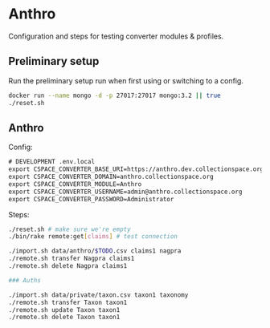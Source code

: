 # Anthro

Configuration and steps for testing converter modules & profiles.

## Preliminary setup

Run the preliminary setup run when first using or switching to a config.

```bash
docker run --name mongo -d -p 27017:27017 mongo:3.2 || true
./reset.sh
```

## Anthro

Config:

```txt
# DEVELOPMENT .env.local
export CSPACE_CONVERTER_BASE_URI=https://anthro.dev.collectionspace.org/cspace-services
export CSPACE_CONVERTER_DOMAIN=anthro.collectionspace.org
export CSPACE_CONVERTER_MODULE=Anthro
export CSPACE_CONVERTER_USERNAME=admin@anthro.collectionspace.org
export CSPACE_CONVERTER_PASSWORD=Administrator
```

Steps:

```bash
./reset.sh # make sure we're empty
./bin/rake remote:get[claims] # test connection

./import.sh data/anthro/$TODO.csv claims1 nagpra
./remote.sh transfer Nagpra claims1
./remote.sh delete Nagpra claims1

### Auths

./import.sh data/private/taxon.csv taxon1 taxonomy
./remote.sh transfer Taxon taxon1
./remote.sh update Taxon taxon1
./remote.sh delete Taxon taxon1
```
